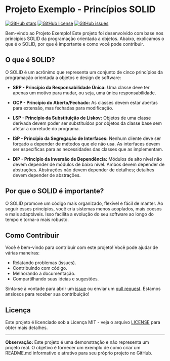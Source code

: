 # Projeto Exemplo - Princípios SOLID

[![GitHub stars](https://img.shields.io/github/stars/dgabriel2334/exemplos-solid-php)](https://github.com/dgabriel2334/exemplos-solid-php/stargazers)
[![GitHub license](https://img.shields.io/github/license/dgabriel2334/exemplos-solid-php)](https://github.com/dgabriel2334/exemplos-solid-php/blob/master/LICENSE)
[![GitHub issues](https://img.shields.io/github/issues/dgabriel2334/exemplos-solid-php)](https://github.com/dgabriel2334/exemplos-solid-php/issues)

Bem-vindo ao Projeto Exemplo! Este projeto foi desenvolvido com base nos princípios SOLID da programação orientada a objetos. Abaixo, explicamos o que é o SOLID, por que é importante e como você pode contribuir.

## O que é SOLID?

O SOLID é um acrônimo que representa um conjunto de cinco princípios da programação orientada a objetos e design de software:

- **SRP - Princípio da Responsabilidade Única:** Uma classe deve ter apenas um motivo para mudar, ou seja, uma única responsabilidade.

- **OCP - Princípio do Aberto/Fechado:** As classes devem estar abertas para extensão, mas fechadas para modificação.

- **LSP - Princípio da Substituição de Liskov:** Objetos de uma classe derivada devem poder ser substituídos por objetos da classe base sem afetar a corretude do programa.

- **ISP - Princípio da Segregação de Interfaces:** Nenhum cliente deve ser forçado a depender de métodos que ele não usa. As interfaces devem ser específicas para as necessidades das classes que as implementam.

- **DIP - Princípio da Inversão de Dependência:** Módulos de alto nível não devem depender de módulos de baixo nível. Ambos devem depender de abstrações. Abstrações não devem depender de detalhes; detalhes devem depender de abstrações.

## Por que o SOLID é importante?

O SOLID promove um código mais organizado, flexível e fácil de manter. Ao seguir esses princípios, você cria sistemas menos acoplados, mais coesos e mais adaptáveis. Isso facilita a evolução do seu software ao longo do tempo e torna-o mais robusto.

## Como Contribuir

Você é bem-vindo para contribuir com este projeto! Você pode ajudar de várias maneiras:

- Relatando problemas (issues).
- Contribuindo com código.
- Melhorando a documentação.
- Compartilhando suas ideias e sugestões.

Sinta-se à vontade para abrir um [issue](https://github.com/dgabriel2334/exemplos-solid-php/issues) ou enviar um [pull request](https://github.com/dgabriel2334/exemplos-solid-php/pulls). Estamos ansiosos para receber sua contribuição!

## Licença

Este projeto é licenciado sob a Licença MIT - veja o arquivo [LICENSE](LICENSE) para obter mais detalhes.

---

**Observação:** Este projeto é uma demonstração e não representa um projeto real. O objetivo é fornecer um exemplo de como criar um README.md informativo e atrativo para seu próprio projeto no GitHub.

